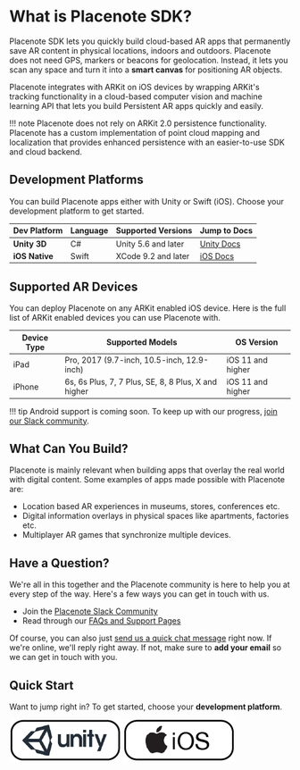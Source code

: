 
# What is Placenote SDK?
Placenote SDK lets you quickly build cloud-based AR apps that permanently save AR content in physical locations, indoors and outdoors. Placenote does not need GPS, markers or beacons for geolocation. Instead, it lets you scan any space and turn it into a **smart canvas** for positioning AR objects.

Placenote integrates with ARKit on iOS devices by wrapping ARKit's tracking functionality in a cloud-based computer vision and machine learning API that lets you build Persistent AR apps quickly and easily.

!!! note
    Placenote does not rely on ARKit 2.0 persistence functionality. Placenote has a custom implementation of point cloud mapping and localization that provides enhanced persistence with an easier-to-use SDK and cloud backend.

## Development Platforms
You can build Placenote apps either with Unity or Swift (iOS). Choose your development platform to get started.

| Dev Platform | Language | Supported Versions | Jump to Docs |
| ------------ | ------------- | ------------- | ------------- |
| **Unity 3D** | C# | Unity 5.6 and later      | [Unity Docs](unity/about.md) |
| **iOS Native** | Swift  |  XCode 9.2 and later  | [iOS Docs](swift/about.md) |

## Supported AR Devices

You can deploy Placenote on any ARKit enabled iOS device. Here is the full list of ARKit enabled devices you can use Placenote with.

| Device Type | Supported Models | OS Version |
| ------------ | ------------- | ------------- |
| iPad | Pro, 2017 (9.7-inch, 10.5-inch, 12.9-inch) | iOS 11 and higher |
| iPhone | 6s, 6s Plus, 7, 7 Plus, SE, 8, 8 Plus, X and higher | iOS 11 and higher |

!!! tip
    Android support is coming soon. To keep up with our progress, [join our Slack community](https://placenote.com/slack).


## What Can You Build?

Placenote is mainly relevant when building apps that overlay the real world with digital content. Some examples of apps made possible with Placenote are:

* Location based AR experiences in museums, stores, conferences etc.
* Digital information overlays in physical spaces like apartments, factories etc.
* Multiplayer AR games that synchronize multiple devices.

## Have a Question?

We're all in this together and the Placenote community is here to help you at every step of the way. Here's a few ways you can get in touch with us.

* Join the [Placenote Slack Community](https://placenote.com/slack)
* Read through our [FAQs and Support Pages](https://help.placenote.com)

Of course, you can also just <a class="drift-open-chat" href="http://docs.drift.com/">send us a quick chat message</a> right now. If we're online, we'll reply right away. If not, make sure to **add your email** so we can get in touch with you.

## Quick Start

Want to jump right in? To get started, choose your **development platform**.

[![image](img/unitylogo.png)](unity/about.md)
[![image](img/ioslogo.png)](swift/about.md)
